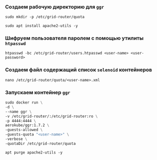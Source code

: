 ### Создаем рабочую директорию для `ggr`
```dockerfile
sudo mkdir -p /etc/grid-router/quota
```

```shell
sudo apt install apache2-utils -y
```

### Шифруем пользователя паролем с помощью утилиты `htpasswd`
```
htpasswd -bc /etc/grid-router/users.htpasswd <user-name> <user-password>
```
### Создаем файл содержащий список `selenoid` контейнеров
```shell
nano /etc/grid-router/quota/<user-name>.xml
```

### Запускаем контейнер `ggr`
```dockerfile
sudo docker run \
-d \
--name ggr \
-v /etc/grid-router/:/etc/grid-router:ro \
-p 4444:4444 \
aerokube/ggr:1.7.2 \
-guests-allowed \
-guests-quota "<user-name>" \
-verbose \
-quotaDir /etc/grid-router/quota
```

```shell
apt purge apache2-utils -y
```
